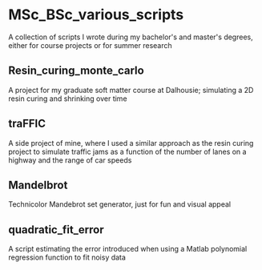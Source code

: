 # MSc_BSc_various_scripts
A collection of scripts I wrote during my bachelor's and master's degrees, either for course projects or for summer research

## Resin_curing_monte_carlo
A project for my graduate soft matter course at Dalhousie; simulating a 2D resin curing and shrinking over time

## traFFIC
A side project of mine, where I used a similar approach as the resin curing project to simulate traffic 
jams as a function of the number of lanes on a highway and the range of car speeds

## Mandelbrot
Technicolor Mandebrot set generator, just for fun and visual appeal

## quadratic_fit_error
A script estimating the error introduced when using a Matlab polynomial regression function to fit noisy data

